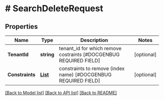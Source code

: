 # # SearchDeleteRequest


## Properties 


Name | Type | Description | Notes
------------ | ------------- | ------------- | -------------
**TenantId**| **string** | tenant_id for which remove costraints [#DOCGENBUG REQUIRED FIELD]  | [optional]
**Constraints**| [**List<SearchDeleteConstraints>**](SearchDeleteConstraints.md) | constraints to remove (index name) [#DOCGENBUG REQUIRED FIELD]  | [optional]


[[Back to Model list]](../../README.md#models) [[Back to API list]](../../README.md#endpoints) [[Back to README]](../../README.md)


